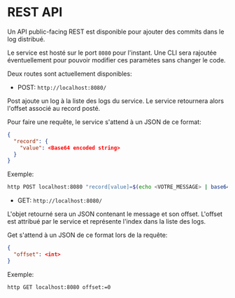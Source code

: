 # REST API

Un API public-facing REST est disponible pour ajouter
des commits dans le log distribué.

Le service est hosté sur le port `8080` pour l'instant.
Une CLI sera rajoutée éventuellement pour pouvoir modifier
ces paramètes sans changer le code.

Deux routes sont actuellement disponibles:

- POST: `http://localhost:8080/`

Post ajoute un log à la liste des logs du service. Le service
retournera alors l'offset associé au record posté.

Pour faire une requête, le service s'attend à un JSON de ce format:

```json
{
  "record": {
    "value": <Base64 encoded string>
  }
}
```

Exemple:

```bash
http POST localhost:8080 "record[value]=$(echo <VOTRE_MESSAGE> | base64)"
```

- GET: `http://localhost:8080/`

L'objet retourné sera un JSON contenant le message et son offset. L'offset
est attribué par le service et représente l'index dans la liste des logs.

Get s'attend à un JSON de ce format lors de la requête:

```json
{
  "offset": <int>
}
```

Exemple:

```bash
http GET localhost:8080 offset:=0
```
